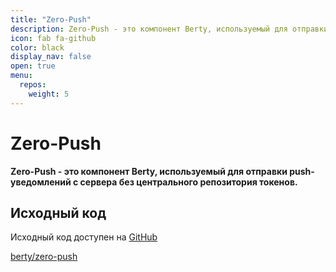 ```yaml
---
title: "Zero-Push"
description: Zero-Push - это компонент Berty, используемый для отправки push-уведомлений с сервера без центрального репозитория токенов.
icon: fab fa-github
color: black
display_nav: false
open: true
menu:
  repos:
    weight: 5
---
```


# Zero-Push

**Zero-Push - это компонент Berty, используемый для отправки push-уведомлений с сервера без центрального репозитория токенов.**

## Исходный код
Исходный код доступен на [GitHub](https://github.com/berty/zero-push)

<a class="btn btn-bty btn-grack" href="https://github.com/berty/zero-push"><i class="fab fa-github"></i>berty/zero-push</a>
